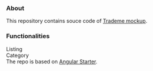 ### About
This repository contains souce code of [Trademe mockup](https://tmmockup.github.io/).

### Functionalities

Listing  
Category  
The repo is based on [Angular Starter](https://github.com/AngularClass/angular-starter).